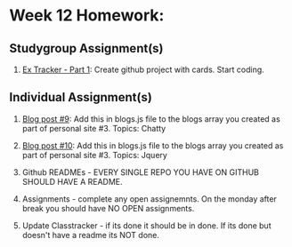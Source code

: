 # Week 12 Homework:

## Studygroup Assignment(s)
1. [Ex Tracker - Part 1](https://github.com/nss-nightclass-projects/ex-tracker/blob/master/README.md): Create github project with cards.   Start coding.


## Individual Assignment(s)
1. [Blog post #9](https://github.com/nss-nightclass-projects/homework/blob/master/blog.md):  Add this in blogs.js file to the blogs array you created as part of personal site #3.  Topics: Chatty

1. [Blog post #10](https://github.com/nss-nightclass-projects/homework/blob/master/blog.md):  Add this in blogs.js file to the blogs array you created as part of personal site #3.  Topics: Jquery

1.  Github READMEs - EVERY SINGLE REPO YOU HAVE ON GITHUB SHOULD HAVE A README.  

1.  Assignments - complete any open assignemnts.  On the monday after break you should have NO OPEN assignments.

1.  Update Classtracker - if its done it should be in done.  If its done but doesn't have a readme its NOT done.
